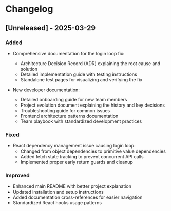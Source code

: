 # Changelog

## [Unreleased] - 2025-03-29

### Added

- Comprehensive documentation for the login loop fix:
  - Architecture Decision Record (ADR) explaining the root cause and solution
  - Detailed implementation guide with testing instructions
  - Standalone test pages for visualizing and verifying the fix

- New developer documentation:
  - Detailed onboarding guide for new team members
  - Project evolution document explaining the history and key decisions
  - Troubleshooting guide for common issues
  - Frontend architecture patterns documentation
  - Team playbook with standardized development practices

### Fixed

- React dependency management issue causing login loop:
  - Changed from object dependencies to primitive value dependencies
  - Added fetch state tracking to prevent concurrent API calls
  - Implemented proper early return guards and cleanup

### Improved

- Enhanced main README with better project explanation
- Updated installation and setup instructions
- Added documentation cross-references for easier navigation
- Standardized React hooks usage patterns
